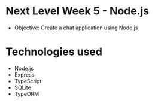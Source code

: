 # Next Level Week 5 - Node.js

- Objective: Create a chat application using Node.js

# Technologies used

- Node.js
- Express
- TypeScript
- SQLite
- TypeORM
